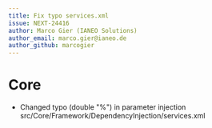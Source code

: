 ```yaml
---
title: Fix typo services.xml
issue: NEXT-24416
author: Marco Gier (IANEO Solutions)
author_email: marco.gier@ianeo.de
author_github: marcogier
---
```

# Core
* Changed typo (double "%") in parameter injection src/Core/Framework/DependencyInjection/services.xml 
